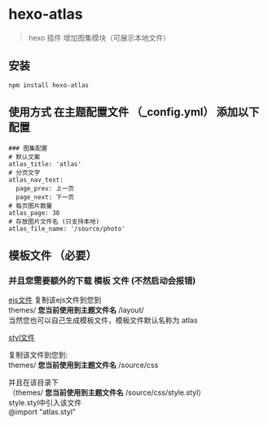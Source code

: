 # hexo-atlas

> hexo 插件
> 增加图集模块（可展示本地文件）

## 安装
```shell
npm install hexo-atlas
```

## 使用方式 在主题配置文件 （_config.yml） 添加以下配置

```
### 图集配置
# 默认文案
atlas_title: 'atlas'
# 分页文字
atlas_nav_text:
  page_prev: 上一页
  page_next: 下一页
# 每页图片数量
atlas_page: 30
# 存放图片文件名 (只支持本地)
atlas_file_name: '/source/photo'
```
## 模板文件 （必要）
### 并且您需要额外的下载 模板 文件 (不然启动会报错)
[ejs文件](https://github.com/lgsn/hexo-atlas/blob/master/module-file/atlas.ejs)
复制该ejs文件到您到  
themes/ **您当前使用到主题文件名** /layout/  
当然您也可以自己生成模板文件，模板文件默认名称为 atlas  

[styl文件](https://github.com/lgsn/hexo-atlas/blob/master/module-file/atlas.styl)

复制该文件到您到:  
themes/ **您当前使用到主题文件名** /source/css  

并且在该目录下   
（themes/ **您当前使用到主题文件名** /source/css/style.styl）   
style.styl中引入该文件  
@import "atlas.styl"  
